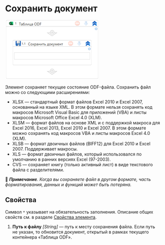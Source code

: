 # Сохранить документ

![Элемент «Сохранить документ»](<../../../../.gitbook/assets1/windows_items/odf-save-doc.png>)

Элемент сохраняет текущее состояние ODF-файла. Сохранить файл можно со следующими расширениями:
* XLSX — стандартный формат файлов Excel 2010 и Excel 2007, основанный на языке XML. В этом формате нельзя сохранять код макросов Microsoft Visual Basic для приложений (VBA) и листы макросов Microsoft Office Excel 4.0 (XLM).
* XLSM — формат файлов на основе XML и с поддержкой макроса для Excel 2016, Excel 2013, Excel 2010 и Excel 2007. В этом формате можно сохранять код макросов VBA и листы макросов Excel 4.0 (XLM).
* XLSB — формат двоичных файлов (BIFF12) для Excel 2010 и Excel 2007. Поддерживает макросы.
* XLS — формат двоичных файлов, который использовался по умолчанию в ранних версиях Excel (97-2003). 
* CVS — сохраняет книгу (только активный лист) в виде текстового файла с разделителями.


:small_blue_diamond: ***Примечание***. *Когда вы сохраняете файл в другом формате, часть форматирования, данных и функций может быть потеряна.*


## Свойства

Символ `*` указывает на обязательность заполнения. Описание общих свойств см. в разделе [Свойства элемента](https://docs.primo-rpa.ru/primo-rpa/primo-studio/process/elements#svoistva-elementa).

1. **Путь к файлу** *[String]* — путь к месту сохранения файла. Если путь не указан, то обновится документ, открытый в рамках текущего контейнера «Таблица ODF».








